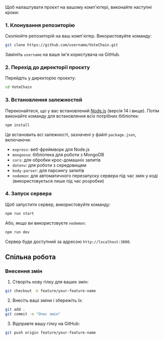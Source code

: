 
Щоб налаштувати проєкт на вашому комп'ютері, виконайте наступні кроки:

### 1. Клонування репозиторію

Скопіюйте репозиторій на ваш комп'ютер. Використовуйте команду:

```bash
git clone https://github.com/username/VoteChain.git
```

Замініть `username` на ваше ім'я користувача на GitHub.

### 2. Перехід до директорії проєкту

Перейдіть у директорію проєкту:

```bash
cd VoteChain
```

### 3. Встановлення залежностей

Переконайтеся, що у вас встановлений [Node.js](https://nodejs.org/) (версія 14 і вище). Потім виконайте команду для встановлення всіх потрібних бібліотек:

```bash
npm install
```

Це встановить всі залежності, зазначені у файлі `package.json`, включаючи:

- `express`: веб-фреймворк для Node.js
- `mongoose`: бібліотека для роботи з MongoDB
- `cors`: для обробки крос-домашніх запитів
- `dotenv`: для роботи з середовищем
- `body-parser`: для парсингу запитів
- `nodemon`: для автоматичного перезапуску сервера під час змін у коді (використовується лише під час розробки)

### 4. Запуск сервера

Щоб запустити сервер, використовуйте команду:

```bash
npm run start
```

Або, якщо ви використовуєте `nodemon`:

```bash
npm run dev
```

Сервер буде доступний за адресою `http://localhost:3000`.

## Спільна робота

### Внесення змін

1. Створіть нову гілку для ваших змін:

```bash
git checkout -b feature/your-feature-name
```

2. Внесіть ваші зміни і збережіть їх:

```bash
git add .
git commit -m "Опис змін"
```

3. Відправте вашу гілку на GitHub:

```bash
git push origin feature/your-feature-name
```
